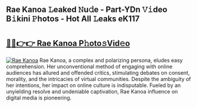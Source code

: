 ## Rae Kanoa 𝙻eaked 𝙽u𝚍e - Part-YDn 𝚅𝚒deo B𝚒kini 𝙿hotos - Hot All 𝙻eaks eK117

# <h2><a href="http://ld3i0ms.urlbe.top/?page=Rae+Kanoa">🔗🔗👉👉 Rae Kanoa P𝚑oto𝚜Vid𝚎o</a></h2>

[![Rae Kanoa](https://i.imgur.com/eBuTRDB.gif)](http://ld3i0ms.urlbe.top/?page=Rae+Kanoa)
Rae Kanoa, a complex and polarizing persona, eludes easy comprehension. Her unconventional method of engaging with online audiences has allured and offended critics, stimulating debates on consent, morality, and the intricacies of virtual communities. Despite the ambiguity of her intentions, her impact on online culture is indisputable. Fueled by an unyielding resolve and undeniable captivation, Rae Kanoa influence on digital media is pioneering.
